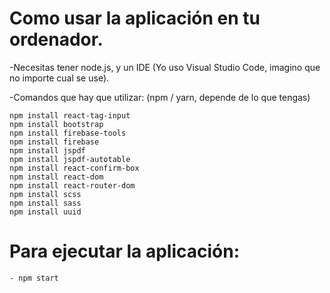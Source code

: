 # Como usar la aplicación en tu ordenador.

-Necesitas tener node.js, y un IDE (Yo uso Visual Studio Code, imagino que no importe cual se use).

-Comandos que hay que utilizar:
    (npm / yarn, depende de lo que tengas)

    npm install react-tag-input
    npm install bootstrap
    npm install firebase-tools
    npm install firebase
    npm install jspdf
    npm install jspdf-autotable
    npm install react-confirm-box
    npm install react-dom
    npm install react-router-dom
    npm install scss
    npm install sass
    npm install uuid

# Para ejecutar la aplicación:
    - npm start